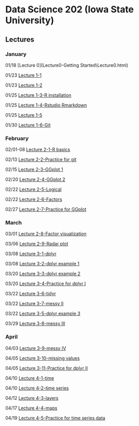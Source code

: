# Data Science 202 (Iowa State University)
 
## Lectures

### January 

01/18 [Lecture 0](Lecture0-Getting Started\Lecture0.html)

01/23 [Lecture 1-1](Lecture1_collaborative-environment\01b_favorite-topics.html)

01/23 [Lecture 1-2](Lecture1_collaborative-environment\01_test-case.html)

01/25 [Lecture 1-3-R installation](Lecture1_collaborative-environment\R-installation.html)

01/25 [Lecture 1-4-Rstudio Rmarkdown](Lecture1_collaborative-environment\03_rmarkdown.html)

01/25 [Lecture 1-5](Lecture1_collaborative-environment\02_test-case-solution.html)

01/30 [Lecture 1-6-Git](Lecture1_collaborative-environment\04_git.html)

### February 

02/01-08 [Lecture 2-1-R basics](Lecture2-R-basics\01_r-basics.html)

02/13 [Lecture 2-2-Practice for git](Practice\practice01.html)

02/15 [Lecture 2-3-GGplot 1](Lecture2-R-basics\02_r-graphics.html)

02/20 [Lecture 2-4-GGplot 2](Lecture2-R-basics\03_r-graphics.html)

02/22 [Lecture 2-5-Logical](Lecture2-R-basics\04_logical.html)

02/22 [Lecture 2-6-Factors](Lecture2-R-basics\05_factors.html)

02/27 [Lecture 2-7-Practice for GGplot](Practice\practice02.html)

### March

03/01 [Lecture 2-8-Factor visualization](Lecture2-R-basics\06_vis-factor.html)

03/06 [Lecture 2-9-Radar plot](Lecture2-R-basics\07_radar-plot.html)

03/08 [Lecture 3-1-dplyr](03_tidyverse\01_dplyr.html)

03/08 [Lecture 3-2-dplyr example 1](03_tidyverse\03_dplyr-examples.html)

03/20 [Lecture 3-3-dplyr example 2](03_tidyverse\04_dplyr-examples.html)

03/20 [Lecture 3-4-Practice for dplyr I](Practice\practice03.html)

03/22 [Lecture 3-6-tidyr](03_tidyverse\05_tidyr.html)

03/22 [Lecture 3-7-messy II](03_tidyverse\06_tidyr.html)

03/22 [Lecture 3-5-dplyr example 3](03_tidyverse\02_dplyr-examples.html)

03/29 [Lecture 3-8-messy III](03_tidyverse\07-messy-3.html)

### April

04/03 [Lecture 3-9-messy IV](03_tidyverse\08-messy-4.html)

04/05 [Lecture 3-10-missing values](03_tidyverse\09_missing-values.html)

04/05 [Lecture 3-11-Practice for dplyr II](Practice\practice04.html)

04/10 [Lecture 4-1-time](04_date-time-space\01_date-and-time.html)

04/10 [Lecture 4-2-time series](04_date-time-space\02_time-series.html)

04/12 [Lecture 4-3-layers](04_date-time-space\03_layers.html)

04/17 [Lecture 4-4-maps](04_date-time-space\04_maps.html)

04/19 [Lecture 4-5-Practice for time series data](Practice\practice05.html)
